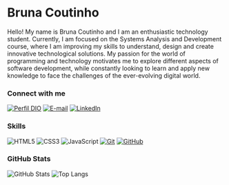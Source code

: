 


# Bruna Coutinho
Hello! My name is Bruna Coutinho and I am an enthusiastic technology student. Currently, I am focused on the Systems Analysis and Development course, where I am improving my skills to understand, design and create innovative technological solutions. My passion for the world of programming and technology motivates me to explore different aspects of software development, while constantly looking to learn and apply new knowledge to face the challenges of the ever-evolving digital world.

### Connect with me
[![Perfil DIO](https://img.shields.io/badge/-My%20profile%20on%20DIO-7f28b5?style=for-the-badge)](https://web.dio.me/users/brunaguioti2000/)
[![E-mail](https://img.shields.io/badge/-Email-7f28b5?style=for-the-badge&logo=microsoft-outlook&logoColor=)](bruguioti:bruguioti@gmail.com)
[![LinkedIn](https://img.shields.io/badge/-LinkedIn-7f28b5?style=for-the-badge&logo=linkedin&logoColor=)](https://www.linkedin.com/in/bruna-coutinho-868b0a275/)


### Skills
![HTML5](https://img.shields.io/badge/HTML-7f28b5?style=for-the-badge&logo=html5&logoColor=ffffff)
![CSS3](https://img.shields.io/badge/CSS3-7f28b5?style=for-the-badge&logo=css3&logoColor=)
![JavaScript](https://img.shields.io/badge/JavaScript-7f28b5?style=for-the-badge&logo=javascript&logoColor=ffffff)
[![Git](https://img.shields.io/badge/Git-7f28b5?style=for-the-badge&logo=git&logoColor=ffffff)](https://git-scm.com/doc) 
[![GitHub](https://img.shields.io/badge/GitHub-7f28b5?style=for-the-badge&logo=github&logoColor=ffffff)](https://docs.github.com/)

### GitHub Stats
![GitHub Stats](https://github-readme-stats.vercel.app/api?username=bruguioti&theme=transparent&bg_color=ffffff&border_color=7f28b5&show_icons=true&icon_color=7f28b5&title_color=7f28b5&text_color=0b0a12)
![Top Langs](https://github-readme-stats-git-masterrstaa-rickstaa.vercel.app/api/top-langs/?username=bruguioti&layout=compact&bg_color=0b0a12&border_color=0b0a12&title_color=7f28b5&text_color=FFF)

